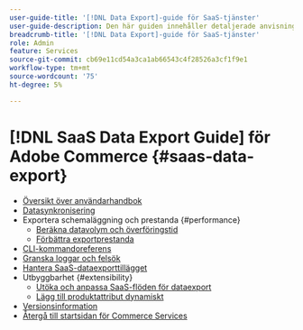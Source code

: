 ```yaml
---
user-guide-title: '[!DNL Data Export]-guide för SaaS-tjänster'
user-guide-description: Den här guiden innehåller detaljerade anvisningar om hur du använder tillägget  [!DNL Data Export] för Adobe Commerce SaaS-tjänster.
breadcrumb-title: '[!DNL Data Export]-guide för SaaS-tjänster'
role: Admin
feature: Services
source-git-commit: cb69e11cd54a3ca1ab66543c4f28526a3cf1f9e1
workflow-type: tm+mt
source-wordcount: '75'
ht-degree: 5%

---
```


# [!DNL SaaS Data Export Guide] för Adobe Commerce {#saas-data-export}

- [Översikt över användarhandbok](overview.md)
- [Datasynkronisering](data-synchronization.md)
- Exportera schemaläggning och prestanda {#performance}
   - [Beräkna datavolym och överföringstid](estimate-data-volume-sync-time.md)
   - [Förbättra exportprestanda](customize-export-processing.md)
- [CLI-kommandoreferens](data-export-cli-commands.md)
- [Granska loggar och felsök](troubleshooting-logging.md)
- [Hantera SaaS-dataexporttillägget](manage-extension.md)
- Utbyggbarhet {#extensibility}
   - [Utöka och anpassa SaaS-flöden för dataexport](extensibility-and-customizations.md)
   - [Lägg till produktattribut dynamiskt](add-attribute-dynamically.md)
- [Versionsinformation](release-notes.md)
- [Återgå till startsidan för Commerce Services](https://experienceleague.adobe.com/docs/commerce/user-guides/home.html)

